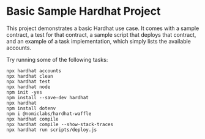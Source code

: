 # Basic Sample Hardhat Project

This project demonstrates a basic Hardhat use case. It comes with a sample contract, a test for that contract, a sample script that deploys that contract, and an example of a task implementation, which simply lists the available accounts.

Try running some of the following tasks:

```shell
npx hardhat accounts
npx hardhat clean
npx hardhat test
npx hardhat node
npm init -yes
npm install --save-dev hardhat
npx hardhat
npm install dotenv
npm i @nomiclabs/hardhat-waffle
npx hardhat compile
npx hardhat compile --show-stack-traces
npx hardhat run scripts/deploy.js
```
